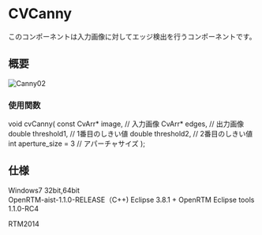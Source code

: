 CVCanny
=================
このコンポーネントは入力画像に対してエッジ検出を行うコンポーネントです。

概要
--------
![Canny02](http://www.sic.shibaura-it.ac.jp/~ma13055/Canny02)


### 使用関数 ###
  void cvCanny(
      const CvArr* image,   // 入力画像
      CvArr* edges,         // 出力画像
      double threshold1,    // 1番目のしきい値
      double threshold2,    // 2番目のしきい値
      int aperture_size = 3 // アパーチャサイズ
      );

仕様
--------
Windows7 32bit,64bit  
OpenRTM-aist-1.1.0-RELEASE（C++)
Eclipse 3.8.1 + OpenRTM Eclipse tools 1.1.0-RC4


RTM2014
